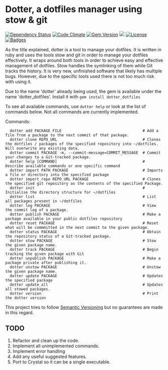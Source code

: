 # Dotter, a dotfiles manager using stow & git

[![Dependency Status](http://img.shields.io/gemnasium/samis/dotter.svg)](https://gemnasium.com/samis/dotter)
[![Code Climate](http://img.shields.io/codeclimate/github/samis/dotter.svg)](https://codeclimate.com/github/samis/dotter)
[![Gem Version](http://img.shields.io/gem/v/dotter_dotfiles.svg)](https://rubygems.org/gems/dotter_dotfiles)
![](http://ruby-gem-downloads-badge.herokuapp.com/dotter_dotfiles)
[![License](http://img.shields.io/:license-mit-blue.svg)](http://samis.mit-license.org)
[![Badges](http://img.shields.io/:badges-5/5-ff6799.svg)](https://github.com/badges/badgerbadgerbadger)


As the title explained, dotter is a tool to manage your dotfiles. It is written in ruby and uses the tools stow and git in order to manage your dotfiles effectively.
It wraps around both tools in order to achieve easy and effective management of dotfiles. Stow handles the symlinking of them while Git tracks the history.
It is very new, unfinished software that likely has multiple bugs. However, due to the specific tools used there is not too much risk with using it.

Due to the name 'dotter' already being used, the gem is available under the name 'dotter_dotfiles'. Install it with `gem install dotter_dotfiles`

To see all available commands, use `dotter help` or look at the list of commands below. Not all commands are currently implemented.

Commands:
```
  dotter add PACKAGE FILE                                    # Add a file from a package to the next commit of that package.
  dotter clone REPO_URL                                      # Clones the dotfiles / packages of the specified repository into ~/dotfiles. Will overwrite any existing data.
  dotter commit PACKAGE -m, --commit-message=COMMIT_MESSAGE  # Commit your changes to a Git-tracked package.
  dotter help [COMMAND]                                      # Describe available commands or one specific command
  dotter import PATH PACKAGE                                 # Imports a file or directory into the specified package
  dotter import_repo REPO_URL PACKAGE                        # Clones the specified git repository as the contents of the specified Package.
  dotter init                                                # Initialise the directory structure for ~/dotfiles
  dotter list                                                # List all packages present in ~/dotfiles
  dotter log PACKAGE                                         # View the commit log of a package.
  dotter publish PACKAGE                                     # Make a package available in your public dotfiles repository
  dotter reset PACKAGE                                       # Reset what will be commmitted in the next commit to the given package.
  dotter status PACKAGE                                      # Obtain the repository status of a Git-tracked package.
  dotter stow PACKAGE                                        # Stow the given package name.
  dotter track PACKAGE                                       # Begin tracking the given package with Git
  dotter unpublish PACKAGE                                   # Make a package private after publishing it.
  dotter unstow PACKAGE                                      # Unstow the given package name.
  dotter update PACKAGE                                      # Updates the specified package
  dotter update_all                                          # Updates all stowed packages.
  dotter version                                             # Print the dotter version
```
This project tries to follow [Semantic Versioning](http://semver.org/) but no guarantees are made in this regard.
## TODO
1. Refactor and clean up the code.
2. Implement all unimplemented commands.
3. Implement error handling
4. Add any useful suggested features.
5. Port to Crystal so it can be a single executable.
